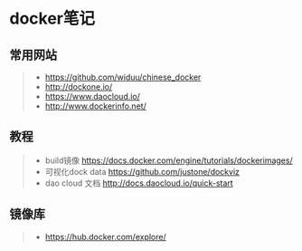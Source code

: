 # docker笔记
## 常用网站
> - https://github.com/widuu/chinese_docker
> - http://dockone.io/
> - https://www.daocloud.io/
> - http://www.dockerinfo.net/


## 教程
> - build镜像 https://docs.docker.com/engine/tutorials/dockerimages/
> - 可视化dock data https://github.com/justone/dockviz
> - dao cloud 文档 http://docs.daocloud.io/quick-start

## 镜像库
> - https://hub.docker.com/explore/
